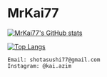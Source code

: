 # MrKai77

[![MrKai77's GitHub stats](https://github-readme-stats.vercel.app/api?username=MrKai77&show_icons=true&theme=tokyonight)](https://github.com/anuraghazra/github-readme-stats)

[![Top Langs](https://github-readme-stats.vercel.app/api/top-langs/?username=MrKai77&hide=javascript&layout=compact&langs_count=10&show_icons=true&theme=tokyonight)](https://github.com/anuraghazra/github-readme-stats)

```
Email: shotasushi77@gmail.com  
Instagram: @kai.azim
```
